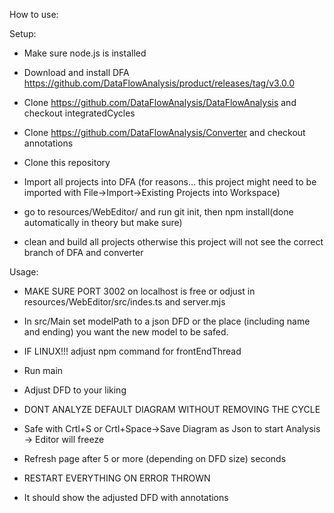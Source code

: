 How to use:

Setup:
- Make sure node.js is installed
- Download and install DFA https://github.com/DataFlowAnalysis/product/releases/tag/v3.0.0
- Clone https://github.com/DataFlowAnalysis/DataFlowAnalysis and checkout integratedCycles
- Clone https://github.com/DataFlowAnalysis/Converter and checkout annotations
- Clone this repository
- Import all projects into DFA (for reasons... this project might need to be imported with File->Import->Existing Projects into Workspace)

- go to resources/WebEditor/ and run git init, then npm install(done automatically in theory but make sure)

- clean and build all projects otherwise this project will not see the correct branch of DFA and converter

Usage:
- MAKE SURE PORT 3002 on localhost is free or odjust in resources/WebEditor/src/indes.ts and server.mjs

- In src/Main set modelPath to a json DFD or the place (including name and ending) you want the new model to be safed.
- IF LINUX!!! adjust npm command for frontEndThread
- Run main
- Adjust DFD to your liking

- DONT ANALYZE DEFAULT DIAGRAM WITHOUT REMOVING THE CYCLE

- Safe with Crtl+S or Crtl+Space->Save Diagram as Json to start Analysis        ->        Editor will freeze
- Refresh page after 5 or more (depending on DFD size) seconds
  
- RESTART EVERYTHING ON ERROR THROWN
  
- It should show the adjusted DFD with annotations

